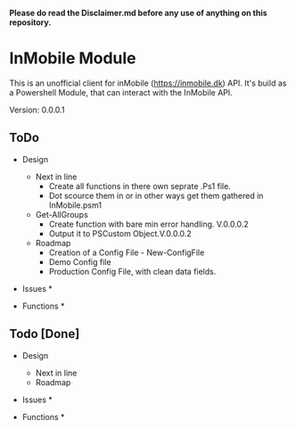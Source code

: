 **Please do read the Disclaimer.md before any use of anything on this repository.**

# InMobile Module
This is an unofficial client for inMobile (https://inmobile.dk) API. It's build as a Powershell Module, that can interact with the InMobile API.

Version: 0.0.0.1

## ToDo

* Design
  * Next in line
    * Create all functions in there own seprate .Ps1 file.
    * Dot scource them in or in other ways get them gathered in InMobile.psm1
  * Get-AllGroups
    * Create function with bare min error handling. V.0.0.0.2
    * Output it to PSCustom Object.V.0.0.0.2
  * Roadmap
    * Creation of a Config File - New-ConfigFile
    * Demo Config file
    * Production Config File, with clean data fields.

* Issues
  *

* Functions
  * 

## Todo [Done]

* Design
  * Next in line
  * Roadmap

* Issues
  * 

* Functions
  * 
